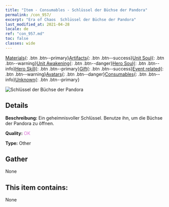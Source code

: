 ```yaml
---
title: "Item - Consumables - Schlüssel der Büchse der Pandora"
permalink: /con_957/
excerpt: "Era of Chaos  Schlüssel der Büchse der Pandora"
last_modified_at: 2021-04-28
locale: de
ref: "con_957.md"
toc: false
classes: wide
---
```

 [Materials](/ItemsDE/){: .btn .btn--primary}[Artifacts](/ItemsDE/Artifacts/){: .btn .btn--success}[Unit Soul](/ItemsDE/UnitSoul/){: .btn .btn--warning}[Unit Awakening](/ItemsDE/UnitAwakening/){: .btn .btn--danger}[Hero Soul](/ItemsDE/HeroSoul/){: .btn .btn--info}[Hero Skill](/ItemsDE/HeroSkill/){: .btn .btn--primary}[Gift](/ItemsDE/Gift/){: .btn .btn--success}[Event related](/ItemsDE/Events/){: .btn .btn--warning}[Avatars](/ItemsDE/Avatars/){: .btn .btn--danger}[Consumables](/ItemsDE/Consumables/){: .btn .btn--info}[Unknown](/ItemsDE/Unknown/){: .btn .btn--primary}

 ![Schlüssel der Büchse der Pandora](/images/t/i_40052.png)

## Details
 **Beschreibung:** Ein geheimnisvoller Schlüssel. Benutze ihn, um die Büchse der Pandora zu öffnen.

 **Quality:** <span style="color: #DA70D6">OK</span>

 **Type:** Other

## Gather

  None

## This item contains:

  None

